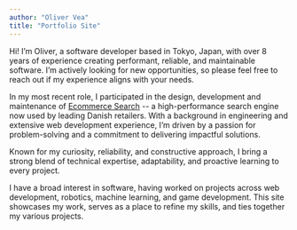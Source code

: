 ```yaml
---
author: "Oliver Vea"
title: "Portfolio Site"
---
```


Hi! I’m Oliver, a software developer based in Tokyo, Japan, with over 8 years of experience creating performant, reliable, and maintainable software.
I’m actively looking for new opportunities, so please feel free to reach out if my experience aligns with your needs.

In my most recent role, I participated in the design, development and maintenance of [Ecommerce Search](https://bizzkit.com/en/products/search) -- a high-performance search engine now used by leading Danish retailers.
With a background in engineering and extensive web development experience, I’m driven by a passion for problem-solving and a commitment to delivering impactful solutions.

Known for my curiosity, reliability, and constructive approach, I bring a strong blend of technical expertise, adaptability, and proactive learning to every project.

I have a broad interest in software, having worked on projects across web development, robotics, machine learning, and game development.
This site showcases my work, serves as a place to refine my skills, and ties together my various projects.
